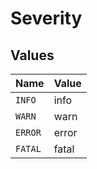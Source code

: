 # Severity


## Values

| Name    | Value   |
| ------- | ------- |
| `INFO`  | info    |
| `WARN`  | warn    |
| `ERROR` | error   |
| `FATAL` | fatal   |
